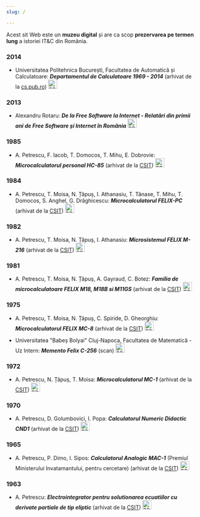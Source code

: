 ```yaml
---
slug: /

---
```


Acest sit Web este un **muzeu digital** și are ca scop **prezervarea pe termen
lung** a istoriei IT&C din România.


### 2014

- Universitatea Politehnica București, Facultatea de Automaticã și Calculatoare: _**Departamentul de Calculatoare 1969 - 2014**_ (arhivat de la [cs.pub.ro](https://cs.pub.ro/Videos/Aniversare45CS/Brosura45CS.pdf)) <a href="./assets/2014/upb-brosura-45-cs.pdf" target="_blank"><img class="link-icon" src="./img/pdf-24.png" width="24" height="24" alt="PDF"/></a>

### 2013

- Alexandru Rotaru: _**De la Free Software la Internet - Relatări din primii ani de Free Software și Internet în România**_ <a href="./assets/2013/arot-brosura-a5-tipar.pdf" target="_blank"><img class="link-icon" src="./img/pdf-24.png" width="24" height="24" alt="PDF"/></a>

### 1985

- A. Petrescu, F. Iacob, T. Domocos, T. Mihu, E. Dobrovie: _**Microcalculatorul personal HC-85**_  (arhivat de la [CSIT](http://www.csit-sun.pub.ro/research/history)) <a href="./assets/1985/apetrescu-hc-85.pdf" target="_blank"><img class="link-icon" src="./img/pdf-24.png" width="24" height="24" alt="PDF"/></a>

### 1984

- A. Petrescu, T. Moisa, N. Țăpuș, I. Athanasiu, T. Tănase, T. Mihu, T. Domocos, S. Anghel, G. Drăghicescu: _**Microcalculatorul FELIX-PC**_ (arhivat de la [CSIT](http://www.csit-sun.pub.ro/research/history)) <a href="./assets/1984/apetrescu-felix-pc.pdf" target="_blank"><img class="link-icon" src="./img/pdf-24.png" width="24" height="24" alt="PDF"/></a>

### 1982

- A. Petrescu, T. Moisa, N. Țăpuș, I. Athanasiu: _**Microsistemul FELIX M-216**_ (arhivat de la [CSIT](http://www.csit-sun.pub.ro/research/history)) <a href="./assets/1982/apetrescu-felix-m-216.pdf" target="_blank"><img class="link-icon" src="./img/pdf-24.png" width="24" height="24" alt="PDF"/></a>

### 1981

- A. Petrescu, T. Moisa, N. Țăpuș, A. Gayraud, C. Botez: _**Familia de microcalculatoare FELIX M18, M18B si M11GS**_ (arhivat de la [CSIT](http://www.csit-sun.pub.ro/research/history)) <a href="./assets/1981/apetrescu-felix-m18-118.pdf" target="_blank"><img class="link-icon" src="./img/pdf-24.png" width="24" height="24" alt="PDF"/></a>

### 1975

- A. Petrescu, T. Moisa, N. Țăpuș, C. Spiride, D. Gheorghiu: _**Microcalculatorul FELIX MC-8**_ (arhivat de la [CSIT](http://www.csit-sun.pub.ro/research/history)) <a href="./assets/1975/apetrescu-felix-mc-8.pdf" target="_blank"><img class="link-icon" src="./img/pdf-24.png" width="24" height="24" alt="PDF"/></a>

- Universitatea "Babeș Bolyai" Cluj-Napoca, Facultatea de Matematică - Uz Intern: _**Memento Felix C-256**_ (scan) <a href="./assets/1975/babesbalyai-memento-felix-c-256.pdf" target="_blank"><img class="link-icon" src="./img/pdf-24.png" width="24" height="24" alt="PDF"/></a>

### 1972

- A. Petrescu, N. Țăpuș, T. Moisa: _**Microcalculatorul MC-1**_ (arhivat de la [CSIT](http://www.csit-sun.pub.ro/research/history)) <a href="./assets/1972/apetrescu-micro-mc1.pdf" target="_blank"><img class="link-icon" src="./img/pdf-24.png" width="24" height="24" alt="PDF"/></a>

### 1970

- A. Petrescu, D. Golumbovici, I. Popa: _**Calculatorul Numeric Didactic CND1**_ (arhivat de la [CSIT](http://www.csit-sun.pub.ro/research/history)) <a href="./assets/1970/apetrescu-calc-cnd-1.pdf" target="_blank"><img class="link-icon" src="./img/pdf-24.png" width="24" height="24" alt="PDF"/></a>

### 1965

- A. Petrescu, P. Dimo, I. Sipos: _**Calculatorul Analogic MAC-1**_ (Premiul Ministerului Invatamantului, pentru cercetare) (arhivat de la [CSIT](http://www.csit-sun.pub.ro/research/history)) <a href="./assets/1965/apetrescu-mac-1.pdf" target="_blank"><img class="link-icon" src="./img/pdf-24.png" width="24" height="24" alt="PDF"/></a>

### 1963

- A. Petrescu: _**Electrointegrator pentru solutionarea ecuatiilor cu derivate partiale de tip eliptic**_ (arhivat de la [CSIT](http://www.csit-sun.pub.ro/research/history)) <a href="./assets/1963/apetrescu-electrointeg.pdf" target="_blank"><img class="link-icon" src="./img/pdf-24.png" width="24" height="24" alt="PDF"/></a>
